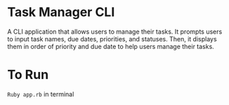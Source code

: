 # Task Manager CLI

A CLI application that allows users to manage their tasks. It prompts users to input task names, due dates, priorities, and statuses. Then, it displays them in order of priority and due date to help users manage their tasks.

# To Run
```Ruby app.rb``` in terminal
